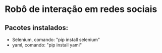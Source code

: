 # Robô de interação em redes sociais


## Pacotes instalados:
  - Selenium, comando: "pip install selenium"
  - yaml, comando: "pip install yaml"
